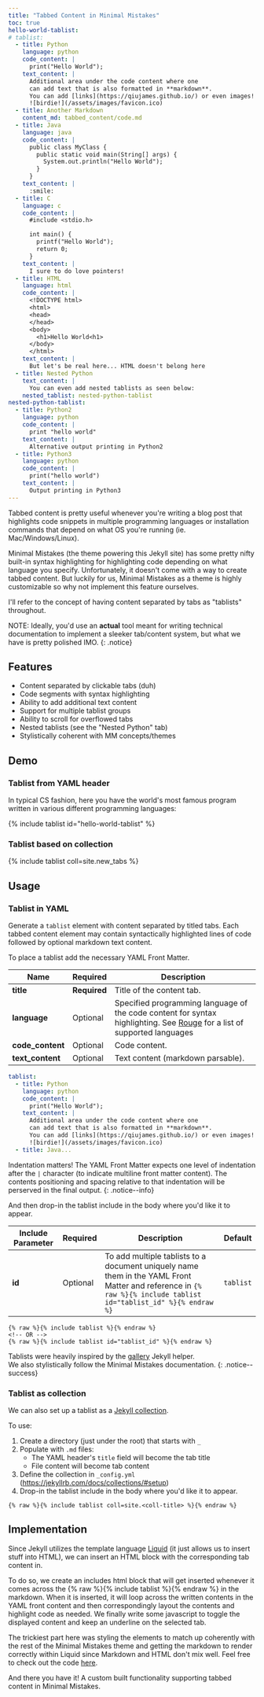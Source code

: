 ```yaml
---
title: "Tabbed Content in Minimal Mistakes"
toc: true
hello-world-tablist: 
# tablist: 
  - title: Python
    language: python
    code_content: |
      print("Hello World");
    text_content: |
      Additional area under the code content where one
      can add text that is also formatted in **markdown**.
      You can add [links](https://qiujames.github.io/) or even images!
      ![birdie!](/assets/images/favicon.ico)
  - title: Another Markdown
    content_md: tabbed_content/code.md
  - title: Java
    language: java
    code_content: |
      public class MyClass {
        public static void main(String[] args) {
          System.out.println("Hello World");
        }
      }
    text_content: |
      :smile:
  - title: C
    language: c
    code_content: |
      #include <stdio.h>

      int main() {
        printf("Hello World");
        return 0;
      }
    text_content: |
      I sure to do love pointers!
  - title: HTML
    language: html
    code_content: |
      <!DOCTYPE html>
      <html>
      <head>
      </head>
      <body>
        <h1>Hello World<h1>
      </body>
      </html>
    text_content: |
      But let's be real here... HTML doesn't belong here
  - title: Nested Python
    text_content: |
      You can even add nested tablists as seen below:
    nested_tablist: nested-python-tablist
nested-python-tablist:
  - title: Python2
    language: python
    code_content: |
      print "hello world"
    text_content: |
      Alternative output printing in Python2
  - title: Python3
    language: python
    code_content: |
      print("hello world")
    text_content: |
      Output printing in Python3
---
```


Tabbed content is pretty useful whenever you're writing
a blog post that highlights code snippets in multiple
programming languages or installation commands that depend 
on what OS you're running (ie. Mac/Windows/Linux). 

Minimal Mistakes (the theme powering this
Jekyll site) has some pretty nifty built-in syntax highlighting
for highlighting code depending on what language you specify.
Unfortunately, it doesn't come with a way to create tabbed content.
But luckily for us, Minimal Mistakes as a theme is
highly customizable so why not implement this feature ourselves.

I'll refer to the concept of having content separated by tabs
as "tablists" throughout.

NOTE: Ideally, you'd use an **actual** tool meant for writing
technical documentation to implement a sleeker tab/content system,
but what we have is pretty polished IMO.
{: .notice}


## Features
- Content separated by clickable tabs (duh)
- Code segments with syntax highlighting
- Ability to add additional text content
- Support for multiple tablist groups
- Ability to scroll for overflowed tabs
- Nested tablists (see the "Nested Python" tab)
- Stylistically coherent with MM concepts/themes

## Demo


### Tablist from YAML header

In typical CS fashion, here you have the world's most famous program
written in various different programming languages:

{% include tablist id="hello-world-tablist" %}


### Tablist based on collection

{% include tablist coll=site.new_tabs %}


## Usage


### Tablist in YAML

Generate a `tablist` element with content separated by titled tabs.
Each tabbed content element may contain syntactically highlighted
lines of code followed by optional markdown text content.

To place a tablist add the necessary YAML Front Matter.

| Name           | Required     | Description                                                                                                           |
| -------------- | ------------ | --------------------------------------------------------------------------------------------------------------------- |
| **title** | **Required** | Title of the content tab.  |
| **language**  | Optional | Specified programming language of the code content for syntax highlighting. See [Rouge](http://rouge.jneen.net/) for a list of supported languages |
| **code_content**  | Optional     | Code content.                                                                                             |
| **text_content**  | Optional     | Text content (markdown parsable). |

```yaml
tablist: 
  - title: Python
    language: python
    code_content: |
      print("Hello World");
    text_content: |
      Additional area under the code content where one
      can add text that is also formatted in **markdown**.
      You can add [links](https://qiujames.github.io/) or even images!
      ![birdie!](/assets/images/favicon.ico)
  - title: Java...
```


Indentation matters! The YAML Front Matter expects
one level of indentation after the `|` character 
(to indicate multiline front matter content). 
The contents positioning and spacing relative
to that indentation will be perserved in the final output.
{: .notice--info}

And then drop-in the tablist include in the body where you'd like it to appear.

| Include Parameter | Required | Description                                                                                                                                                       | Default                                                                      |
| ----------------- | -------- | ----------------------------------------------------------------------------------------------------------------------------------------------------------------- | ---------------------------------------------------------------------------- |
| **id**            | Optional | To add multiple tablists to a document uniquely name them in the YAML Front Matter and reference in `{% raw %}{% include tablist id="tablist_id" %}{% endraw %}` | `tablist`                                                                    |

```liquid
{% raw %}{% include tablist %}{% endraw %}
<!-- OR -->
{% raw %}{% include tablist id="tablist_id" %}{% endraw %}
```


Tablists were heavily inspired by the 
[gallery](https://mmistakes.github.io/minimal-mistakes/docs/helpers/#gallery) 
Jekyll helper.  
We also stylistically follow the Minimal Mistakes documentation.
{: .notice--success}


### Tablist as collection

We can also set up a tablist as a [Jekyll collection](https://jekyllrb.com/docs/collections/).

To use:

1. Create a directory (just under the root) that starts with `_`
1. Populate with `.md` files:
    - The YAML header's `title` field will become the tab title
    - File content will become tab content
1. Define the collection in `_config.yml` (https://jekyllrb.com/docs/collections/#setup)
1. Drop-in the tablist include in the body where you'd like it to appear.

```liquid
{% raw %}{% include tablist coll=site.<coll-title> %}{% endraw %}
```


## Implementation

Since Jekyll utilizes the template language [Liquid](https://shopify.github.io/liquid/)
(it just allows us to insert stuff into HTML), we can
insert an HTML block with the corresponding tab content in.

To do so, we create an includes html block that will get inserted whenever it
comes across the {% raw %}{% include tablist %}{% endraw %} in the markdown.
When it is inserted, it will loop across the written contents in the
YAML front content and then correspondingly layout the contents
and highlight code as needed. We finally write some javascript to
toggle the displayed content and keep an underline on the selected tab.

The trickiest part here was styling
the elements to match up coherently with the rest of the Minimal
Mistakes theme and getting the markdown to render correctly within
Liquid since Markdown and HTML don't mix well.
Feel free to check out the code
[here](https://github.com/qiujames/qiujames.github.io/commit/d1873795bb1d114f9930fcddf7702e9d3fe410d5).

And there you have it! A custom built functionality supporting tabbed content in Minimal Mistakes.